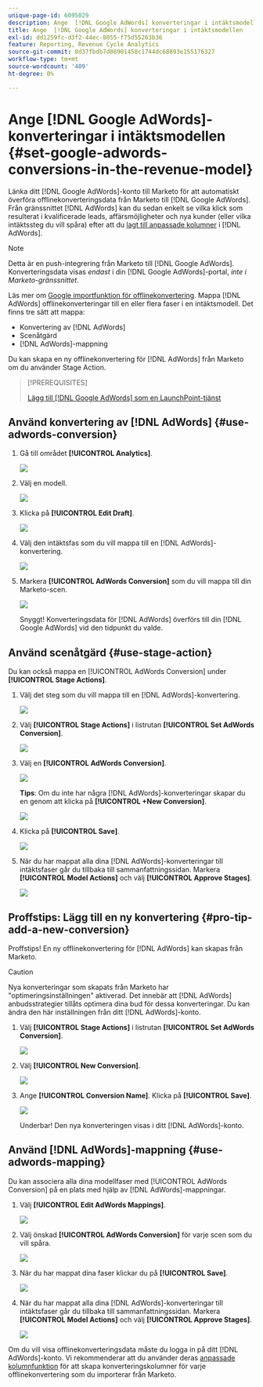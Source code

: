 ```yaml
---
unique-page-id: 6095029
description: Ange  [!DNL Google AdWords] konverteringar i intäktsmodellen - Marketo Docs - produktdokumentation
title: Ange  [!DNL Google AdWords] konverteringar i intäktsmodellen
exl-id: dd1259fc-d3f2-44ec-8055-f75d55263b36
feature: Reporting, Revenue Cycle Analytics
source-git-commit: 0d37fbdb7d08901458c1744dc68893e155176327
workflow-type: tm+mt
source-wordcount: '409'
ht-degree: 0%

---
```


# Ange [!DNL Google AdWords]-konverteringar i intäktsmodellen {#set-google-adwords-conversions-in-the-revenue-model}

Länka ditt [!DNL Google AdWords]-konto till Marketo för att automatiskt överföra offlinekonverteringsdata från Marketo till [!DNL Google AdWords]. Från gränssnittet [!DNL AdWords] kan du sedan enkelt se vilka klick som resulterat i kvalificerade leads, affärsmöjligheter och nya kunder (eller vilka intäktssteg du vill spåra) efter att du [lagt till anpassade kolumner](https://support.google.com/adwords/answer/3073556) i [!DNL AdWords].

>[!NOTE]
>
>Detta är en push-integrering från Marketo till [!DNL Google AdWords]. Konverteringsdata visas _endast_ i din [!DNL Google AdWords]-portal, _inte i Marketo-gränssnittet_.

Läs mer om [Google importfunktion för offlinekonvertering](https://support.google.com/adwords/answer/2998031?hl=en). Mappa [!DNL AdWords] offlinekonverteringar till en eller flera faser i en intäktsmodell. Det finns tre sätt att mappa:

* Konvertering av [!DNL AdWords]
* Scenåtgärd
* [!DNL AdWords]-mappning

Du kan skapa en ny offlinekonvertering för [!DNL AdWords] från Marketo om du använder Stage Action.

>[!PREREQUISITES]
>
>[Lägg till [!DNL Google AdWords] som en LaunchPoint-tjänst](/help/marketo/product-docs/administration/additional-integrations/add-google-adwords-as-a-launchpoint-service.md)

## Använd konvertering av [!DNL AdWords] {#use-adwords-conversion}

1. Gå till området **[!UICONTROL Analytics]**.

   ![](assets/image2015-2-23-18-3a9-3a34.png)

1. Välj en modell.

   ![](assets/image2015-2-23-18-3a3-3a12.png)

1. Klicka på **[!UICONTROL Edit Draft]**.

   ![](assets/image2015-3-10-15-3a3-3a20.png)

1. Välj den intäktsfas som du vill mappa till en [!DNL AdWords]-konvertering.

   ![](assets/image2015-2-26-16-3a40-3a2.png)

1. Markera **[!UICONTROL AdWords Conversion]** som du vill mappa till din Marketo-scen.

   ![](assets/image2015-2-26-16-3a46-3a15.png)

   Snyggt! Konverteringsdata för [!DNL AdWords] överförs till din [!DNL Google AdWords] vid den tidpunkt du valde.

## Använd scenåtgärd {#use-stage-action}

Du kan också mappa en [!UICONTROL AdWords Conversion] under **[!UICONTROL Stage Actions]**.

1. Välj det steg som du vill mappa till en [!DNL AdWords]-konvertering.

   ![](assets/image2015-2-26-16-3a40-3a2.png)

1. Välj **[!UICONTROL Stage Actions]** i listrutan **[!UICONTROL Set AdWords Conversion]**.

   ![](assets/image2015-2-26-16-3a52-3a24.png)

1. Välj en **[!UICONTROL AdWords Conversion]**.

   ![](assets/image2015-2-26-16-3a54-3a47.png)

   **Tips**: Om du inte har några [!DNL AdWords]-konverteringar skapar du en genom att klicka på **[!UICONTROL +New Conversion]**.

   ![](assets/image2015-2-26-21-3a22-3a10.png)

1. Klicka på **[!UICONTROL Save]**.

   ![](assets/image2015-2-26-16-3a56-3a2.png)

1. När du har mappat alla dina [!DNL AdWords]-konverteringar till intäktsfaser går du tillbaka till sammanfattningssidan. Markera **[!UICONTROL Model Actions]** och välj **[!UICONTROL Approve Stages]**.

   ![](assets/image2015-2-27-12-3a20-3a20.png)

## Proffstips: Lägg till en ny konvertering {#pro-tip-add-a-new-conversion}

Proffstips! En ny offlinekonvertering för [!DNL AdWords] kan skapas från Marketo.

>[!CAUTION]
>
>Nya konverteringar som skapats från Marketo har &quot;optimeringsinställningen&quot; aktiverad. Det innebär att [!DNL AdWords] anbudsstrategier tillåts optimera dina bud för dessa konverteringar. Du kan ändra den här inställningen från ditt [!DNL AdWords]-konto.

1. Välj **[!UICONTROL Stage Actions]** i listrutan **[!UICONTROL Set AdWords Conversion]**.

   ![](assets/image2015-2-26-16-3a52-3a24.png)

1. Välj **[!UICONTROL New Conversion]**.

   ![](assets/image2015-2-26-21-3a22-3a10.png)

1. Ange **[!UICONTROL Conversion Name]**. Klicka på **[!UICONTROL Save]**.

   ![](assets/image2015-2-26-21-3a24-3a7.png)

   Underbar! Den nya konverteringen visas i ditt [!DNL AdWords]-konto.

## Använd [!DNL AdWords]-mappning {#use-adwords-mapping}

Du kan associera alla dina modellfaser med [!UICONTROL AdWords Conversion] på en plats med hjälp av [!DNL AdWords]-mappningar.

1. Välj **[!UICONTROL Edit AdWords Mappings]**.

   ![](assets/image2015-2-26-17-3a3-3a29.png)

1. Välj önskad **[!UICONTROL AdWords Conversion]** för varje scen som du vill spåra.

   ![](assets/image2015-2-26-17-3a6-3a15.png)

1. När du har mappat dina faser klickar du på **[!UICONTROL Save]**.

   ![](assets/image2015-2-26-17-3a7-3a48.png)

1. När du har mappat alla dina [!DNL AdWords]-konverteringar till intäktsfaser går du tillbaka till sammanfattningssidan. Markera **[!UICONTROL Model Actions]** och välj **[!UICONTROL Approve Stages]**.

   ![](assets/image2015-2-27-12-3a20-3a20.png)

Om du vill visa offlinekonverteringsdata måste du logga in på ditt [!DNL AdWords]-konto. Vi rekommenderar att du använder deras [anpassade kolumnfunktion](https://support.google.com/adwords/answer/3073556) för att skapa konverteringskolumner för varje offlinekonvertering som du importerar från Marketo.
